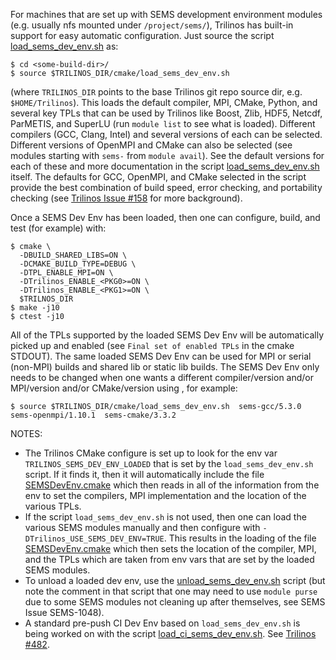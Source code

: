 For machines that are set up with SEMS development environment modules (e.g. usually nfs mounted under `/project/sems/`), Trilinos has built-in support for easy automatic configuration.  Just source the script [load_sems_dev_env.sh](https://github.com/trilinos/Trilinos/blob/develop/cmake/load_sems_dev_env.sh) as:

```
$ cd <some-build-dir>/
$ source $TRILINOS_DIR/cmake/load_sems_dev_env.sh
``` 

(where `TRILINOS_DIR` points to the base Trilinos git repo source dir, e.g. `$HOME/Trilinos`).  This loads the default compiler, MPI, CMake, Python, and several key TPLs that can be used by Trilinos like Boost, Zlib, HDF5, Netcdf, ParMETIS, and SuperLU (run `module list` to see what is loaded).  Different compilers (GCC, Clang, Intel) and several versions of each can be selected.  Different versions of OpenMPI and CMake can also be selected (see modules starting with `sems-` from `module avail`).  See the default versions for each of these and more documentation in the script [load_sems_dev_env.sh](https://github.com/trilinos/Trilinos/blob/develop/cmake/load_sems_dev_env.sh) itself.  The defaults for GCC, OpenMPI, and CMake selected in the script provide the best combination of build speed, error checking, and portability checking (see [Trilinos Issue #158](https://github.com/trilinos/Trilinos/issues/158) for more background).

Once a SEMS Dev Env has been loaded, then one can configure, build, and test (for example) with:

```
$ cmake \
  -DBUILD_SHARED_LIBS=ON \
  -DCMAKE_BUILD_TYPE=DEBUG \
  -DTPL_ENABLE_MPI=ON \
  -DTrilinos_ENABLE_<PKG0>=ON \
  -DTrilinos_ENABLE_<PKG1>=ON \
  $TRILNOS_DIR
$ make -j10
$ ctest -j10
 ```

All of the TPLs supported by the loaded SEMS Dev Env will be automatically picked up and enabled (see `Final set of enabled TPLs` in the cmake STDOUT).  The same loaded SEMS Dev Env can be used for MPI or serial (non-MPI) builds and shared lib or static lib builds.  The SEMS Dev Env only needs to be changed when one wants a different compiler/version and/or MPI/version and/or CMake/version using , for example:

```
$ source $TRILINOS_DIR/cmake/load_sems_dev_env.sh  sems-gcc/5.3.0  sems-openmpi/1.10.1  sems-cmake/3.3.2
```

NOTES:
* The Trilinos CMake configure is set up to look for the env var `TRILINOS_SEMS_DEV_ENV_LOADED` that is set by the `load_sems_dev_env.sh` script.  If it finds it, then it will automatically include the file [SEMSDevEnv.cmake](https://github.com/trilinos/Trilinos/blob/develop/cmake/std/sems/SEMSDevEnv.cmake) which then reads in all of the information from the env to set the compilers, MPI implementation and the location of the various TPLs.
* If the script `load_sems_dev_env.sh` is not used, then one can load the various SEMS modules manually and then configure with `-DTrilinos_USE_SEMS_DEV_ENV=TRUE`.  This results in the loading of the file [SEMSDevEnv.cmake](https://github.com/trilinos/Trilinos/blob/develop/cmake/std/sems/SEMSDevEnv.cmake) which then sets the location of the compiler, MPI, and the TPLs which are taken from env vars that are set by the loaded SEMS modules.
* To unload a loaded dev env, use the [unload_sems_dev_env.sh](https://github.com/trilinos/Trilinos/blob/develop/cmake/unload_sems_dev_env.sh) script (but note the comment in that script that one may need to use `module purse` due to some SEMS modules not cleaning up after themselves, see SEMS Issue SEMS-1048). 
* A standard pre-push CI Dev Env  based on `load_sems_dev_env.sh` is being worked on with the script [load_ci_sems_dev_env.sh](https://github.com/trilinos/Trilinos/blob/develop/cmake/load_ci_sems_dev_env.sh).  See [Trilinos #482](https://github.com/trilinos/Trilinos/issues/482).